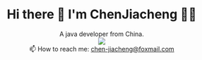 <h1 align='center'>
  Hi there 👋 I'm ChenJiacheng 👨‍💻
</h1>

<div align='center'>
  A java developer from China.
</div>

<div align="center">
  <img src="https://github-readme-stats.vercel.app/api/top-langs/?username=chen-jiacheng&layout=compact" />
</div>

<div align='center'>
  📫 How to reach me: <a href='mailto:chen-jiacheng@foxmail.com'>chen-jiacheng@foxmail.com</a>
</div>


